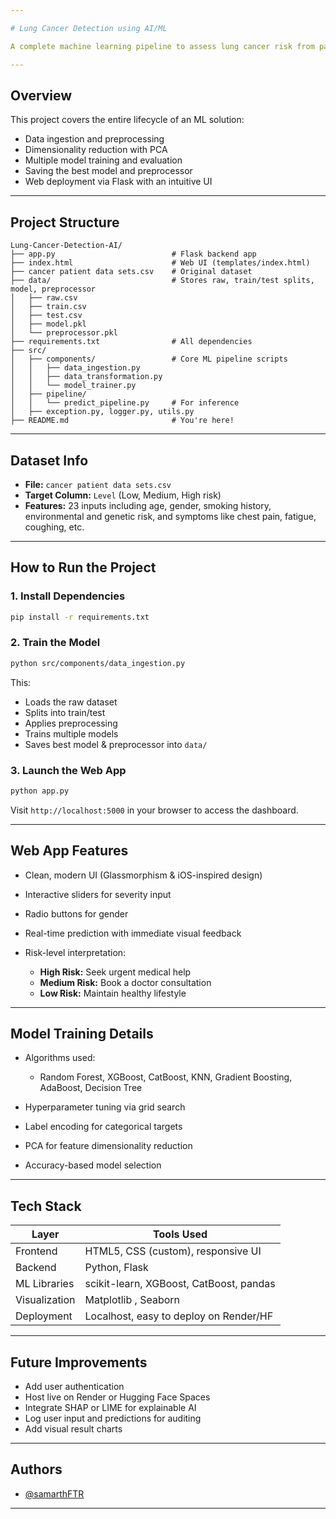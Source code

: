 ```yaml
---

# Lung Cancer Detection using AI/ML

A complete machine learning pipeline to assess lung cancer risk from patient data using AI. The system includes a modern web dashboard styled like iOS/Health app, and a backend powered by Flask for real-time predictions.

---
```


## Overview

This project covers the entire lifecycle of an ML solution:

* Data ingestion and preprocessing
* Dimensionality reduction with PCA
* Multiple model training and evaluation
* Saving the best model and preprocessor
* Web deployment via Flask with an intuitive UI

---

## Project Structure

```
Lung-Cancer-Detection-AI/
├── app.py                          # Flask backend app
├── index.html                      # Web UI (templates/index.html)
├── cancer patient data sets.csv    # Original dataset
├── data/                           # Stores raw, train/test splits, model, preprocessor
│   ├── raw.csv
│   ├── train.csv
│   ├── test.csv
│   ├── model.pkl
│   └── preprocessor.pkl
├── requirements.txt                # All dependencies
├── src/
│   ├── components/                 # Core ML pipeline scripts
│   │   ├── data_ingestion.py
│   │   ├── data_transformation.py
│   │   └── model_trainer.py
│   ├── pipeline/
│   │   └── predict_pipeline.py     # For inference
│   ├── exception.py, logger.py, utils.py
├── README.md                       # You're here!
```

---

## Dataset Info

* **File:** `cancer patient data sets.csv`
* **Target Column:** `Level` (Low, Medium, High risk)
* **Features:** 23 inputs including age, gender, smoking history, environmental and genetic risk, and symptoms like chest pain, fatigue, coughing, etc.

---

## How to Run the Project

### 1. Install Dependencies

```bash
pip install -r requirements.txt
```

### 2. Train the Model

```bash
python src/components/data_ingestion.py
```

This:

* Loads the raw dataset
* Splits into train/test
* Applies preprocessing
* Trains multiple models
* Saves best model & preprocessor into `data/`

### 3. Launch the Web App

```bash
python app.py
```

Visit `http://localhost:5000` in your browser to access the dashboard.

---

## Web App Features

* Clean, modern UI (Glassmorphism & iOS-inspired design)
* Interactive sliders for severity input
* Radio buttons for gender
* Real-time prediction with immediate visual feedback
* Risk-level interpretation:

  * **High Risk:** Seek urgent medical help
  * **Medium Risk:** Book a doctor consultation
  * **Low Risk:** Maintain healthy lifestyle

---

## Model Training Details

* Algorithms used:

  * Random Forest, XGBoost, CatBoost, KNN, Gradient Boosting, AdaBoost, Decision Tree
* Hyperparameter tuning via grid search
* Label encoding for categorical targets
* PCA for feature dimensionality reduction
* Accuracy-based model selection

---

## Tech Stack

| Layer         | Tools Used                                 |
| ------------- | ------------------------------------------ |
| Frontend      | HTML5, CSS (custom), responsive UI         |
| Backend       | Python, Flask                              |
| ML Libraries  | scikit-learn, XGBoost, CatBoost, pandas    |
| Visualization | Matplotlib , Seaborn                       |
| Deployment    | Localhost, easy to deploy on Render/HF     |

---

## Future Improvements

* Add user authentication
* Host live on Render or Hugging Face Spaces
* Integrate SHAP or LIME for explainable AI
* Log user input and predictions for auditing
* Add visual result charts

---

## Authors

- [@samarthFTR](https://www.github.com/samarthFTR)

---
